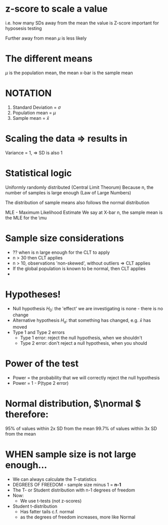 # z-score to scale a value
  i.e. how many SDs away from the mean the value is
  Z-score important for hyposesis testing

  Further away from mean $\mu$ is less likely

# The different means
  $\mu$ is the population mean, the mean
  x-bar is the sample mean

# NOTATION
  1. Standard Deviation = $\sigma$
  2. Population mean = $\mu$
  3. Sample mean = $\bar x$

# Scaling the data => results in
  Variance = 1, => SD is also 1

# Statistical logic
  Uniformly randomly distributed (Central Limit Theorum)
  Because n, the number of samples is large enough (Law of Large Numbers)

The distribution of sample means also follows the normal distribution

MLE - Maximum Likelihood Estimate
We say at X-bar n, the sample mean is the MLE for the \mu

# Sample size considerations
  - ?? when is n large enough for the CLT to apply
  - n > 30 then CLT applies
  - n > 10, observations 'non-skewed', without outliers => CLT applies
  - If the global population is known to be normal, then CLT applies
  -

# Hypotheses!
  - Null hypothesis $H_0$: the 'effect' we are investigating is none - there is no change
  - Alternative hypothesis $H_a$: that something has changed, e.g. $\bar x$ has moved
  - Type 1 and Type 2 errors
    - Type 1 error: reject the null hypothesis, when we shouldn't
    - Type 2 error: don't reject a null hypothesis, when you should

# Power of the test
  - Power = the probability that we will correctly reject the null hypothesis
  - Power = 1 - P(type 2 error)

# Normal distribution, $\normal $ therefore:
  95% of values within 2x SD from the mean
  99.7% of values within 3x SD from the mean

# WHEN sample size is not large enough...
  - We can always calculate the T-statistics
  - DEGREES OF FREEDOM - sample size minus 1 = **n-1**
  - The T- or Student distribution with n-1 degrees of freedom
  - Now:
    - We use t-tests (not z-scores)
  - Student t-distribution
    - Has fatter tails c.f. normal
    - as the degrees of freedom increases, more like Normal
